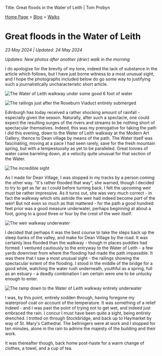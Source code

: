 Title: Great floods in the Water of Leith | Tom Probyn

[Home Page](https://tomprobyn.uk) > [Blog](https://tomprobyn.uk/blogs) > [Walks](https://tomprobyn.uk/blogs/walks)

# Great floods in the Water of Leith
*23 May 2024 | Updated: 24 May 2024*

*Updates: New photos after another (drier) walk in the morning*

I do apologise for the brevity of my tone, indeed the lack of substance in the article which follows, but I have just borne witness to a most unusual sight, and I hope the photographs included below do go some way to justifying such a journalistically uncharacteristic short article. 

![The Water of Leith walkway under some good 6 foot of water](https://tomprobyn.uk/photos/water_of_leith_walkway_flooded.jpeg)

![The railings just after the Roseburn Viaduct entirely submerged](https://tomprobyn.uk/photos/water_of_leith_railings_flooded.jpeg)

Edinburgh has today received a rather shocking amount of rainfall - especially given the season. Naturally, after such a spectacle, one could expect the resulting surges of the rivers and streams to be nothing short of spectacular themselves. Indeed, this was my prerogative for taking the path I did this evening, down to the Water of Leith walkway at the Modern Art Gallery, thence to Dean village by means of the path. The Water itself was fascinating, moving at a pace I had seen rarely, save for the fresh mountain spring, but with a tempestuosity as yet to be paralleled. Great tonnes of water came barreling down, at a velocity quite unusual for that section of the Water.

![The incredible sight](https://tomprobyn.uk/photos/water_of_leith_fast.jpeg)

As I made for Dean Village, I was stopped in my tracks by a person coming the other way. "It's rather flooded that way", she warned, though I decided to try to get as far as I could before turning back. I felt the upcoming weir must be rather impressive. As it turns out, she was very much correct - in fact the walkway which sits astride the weir had indeed become *part* of the weir! But not even so much as that mattered - for the path a good hundred feet prior was a good measure underwater, perhaps beginning at about a foot, going to a good three or four by the crest of the weir itself.

![The weir walkway underwater](https://tomprobyn.uk/photos/water_of_leith_weir_pathway.jpeg)

I decided that perhaps it was the best course to take the steps back up the steep banks of the valley, and make for Dean Village by the road. It was certainly less flooded than the walkway - though in places puddles had formed. I ventured cautiously to the entryway to the Water of Leith - a few yards downriver from where the flooding had made the path impassible. It was there that I saw a most unusual sight - the railings showing the spectacular extent of the flooding. I stood in the middle of the bridge for a good while, watching the water rush underneath, youthful as a spring, full as an estuary - a deadly combination I am certain were one to be unlucky enough to enter.

![The ramp down to the Water of Leith walkway entirely underwater](https://tomprobyn.uk/photos/water_of_leith_walkway_entry_flood.jpeg)

I was, by this point, entirely sodden through, having foregone my waterproof coat on account of the temperature. It was something of a relief indeed - and I was past the point of trying not to get wet, and indeed just embraced the rain. I concur I must have been quite a sight, being entirely drenched. I trotted on through Stockbridge, and back up to Haymarket by way of St. Mary's Cathedral. The bellringers were at work and I stopped for ten minutes, alone in the rain to admire the majesty of the building and their work.

It was thereafter though, back home post-haste for a warm change of clothes, a towel, and a cup of tea.